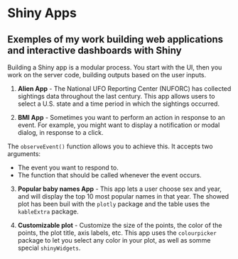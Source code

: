# Shiny Apps

## Exemples of my work building web applications and interactive  dashboards with Shiny 

Building a Shiny app is a modular process. You start with the UI, then you work on the server code, 
building outputs based on the user inputs.

1. **Alien App** - The National UFO Reporting Center (NUFORC) has collected sightings data throughout the last century. 
This app allows users to select a U.S. state and a time period in which the sightings occurred.

2. **BMI App** - Sometimes you want to perform an action in response to an event. For example, you might want to display a 
notification or modal dialog, in response to a click.

The `observeEvent()` function allows you to achieve this. It accepts two arguments:
   - The event you want to respond to.
   - The function that should be called whenever the event occurs.

3. **Popular baby names App** - This app lets a user choose sex and year, and will display the top 10 most popular names
in that year. The showed plot has been buil with the `plotly` package and the table uses the `kableExtra` package.  

4. **Customizable plot** - Customize the size of the points, the color of the points, the plot title, axis labels, etc. 
This app uses the `colourpicker` package to let you select any color in your plot, as well as somme special `shinyWidgets`. 